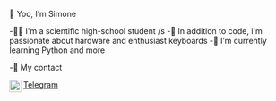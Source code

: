   👋 Yoo, I’m Simone 
  
-🧑‍🎓  I'm a scientific high-school student /s 
-👀  In addition to code, i'm passionate about hardware and enthusiast keyboards
-🌱  I’m currently learning Python and more


-📇  My contact

<img align="left" alt="codeSTACKr | Telegram" width="22px" src="https://cdn.jsdelivr.net/npm/simple-icons@v3/icons/telegram.svg" />[Telegram](https://www.t.me/si_gis)

<br />

<!---
SimoneGenovese1/SimoneGenovese1 is a ✨ special ✨ repository because its `README.md` (this file) appears on your GitHub profile.
You can click the Preview link to take a look at your changes.
--->
